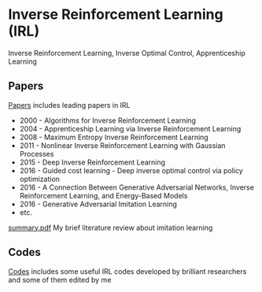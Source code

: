 # Inverse Reinforcement Learning (IRL)
Inverse Reinforcement Learning, Inverse Optimal Control, Apprenticeship Learning

## Papers
[Papers](https://github.com/Jeonwonseok/IRL/tree/master/Papers) includes leading papers in IRL
- 2000 - Algorithms for Inverse Reinforcement Learning
- 2004 - Apprenticeship Learning via Inverse Reinforcement Learning
- 2008 - Maximum Entropy Inverse Reinforcement Learning
- 2011 - Nonlinear Inverse Reinforcement Learning with Gaussian Processes
- 2015 - Deep Inverse Reinforcement Learning
- 2016 - Guided cost learning - Deep inverse optimal control via policy optimization
- 2016 - A Connection Between Generative Adversarial Networks, Inverse Reinforcement Learning, and Energy-Based Models
- 2016 - Generative Adversarial Imitation Learning
- etc.

[summary.pdf](./Papers/summary.pdf) My brief literature review about imitation learning

## Codes
[Codes](https://github.com/Jeonwonseok/IRL/tree/master/Codes) includes some useful IRL codes developed by brilliant researchers and some of them edited by me
